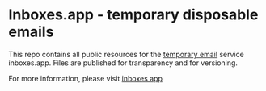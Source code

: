 # Inboxes.app - temporary disposable emails

This repo contains all public resources for the [temporary email](https://inboxesapp.com) service inboxes.app.
Files are published for transparency and for versioning.

For more information, please visit [inboxes app](https://inboxesapp.com)

